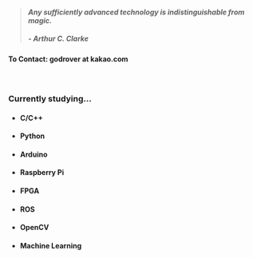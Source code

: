 > #### *Any sufficiently advanced technology is indistinguishable from magic.*
> ##### - Arthur C. Clarke

#### To Contact: godrover at kakao.com

　

### Currently studying...

- #### C/C++

- #### Python

- #### Arduino

- #### Raspberry Pi

- #### FPGA
  
- #### ROS

- #### OpenCV

- #### Machine Learning
